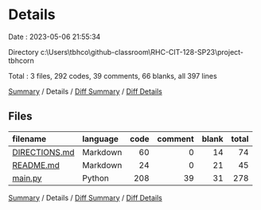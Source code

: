 # Details

Date : 2023-05-06 21:55:34

Directory c:\\Users\\tbhco\\github-classroom\\RHC-CIT-128-SP23\\project-tbhcorn

Total : 3 files,  292 codes, 39 comments, 66 blanks, all 397 lines

[Summary](results.md) / Details / [Diff Summary](diff.md) / [Diff Details](diff-details.md)

## Files
| filename | language | code | comment | blank | total |
| :--- | :--- | ---: | ---: | ---: | ---: |
| [DIRECTIONS.md](/DIRECTIONS.md) | Markdown | 60 | 0 | 14 | 74 |
| [README.md](/README.md) | Markdown | 24 | 0 | 21 | 45 |
| [main.py](/main.py) | Python | 208 | 39 | 31 | 278 |

[Summary](results.md) / Details / [Diff Summary](diff.md) / [Diff Details](diff-details.md)